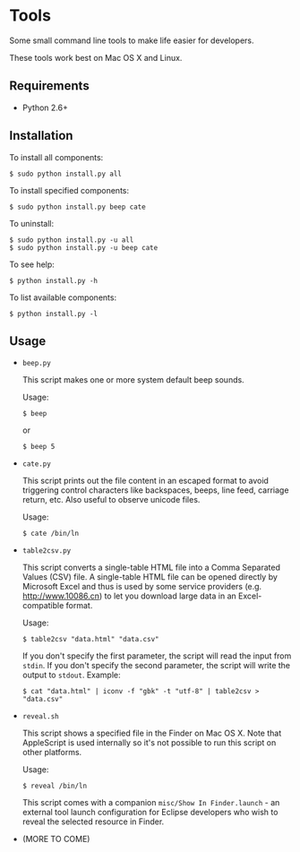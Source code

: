 Tools
=====

Some small command line tools to make life easier for developers.

These tools work best on Mac OS X and Linux.

Requirements
------------

*   Python 2.6+

Installation
------------

To install all components:

    $ sudo python install.py all

To install specified components:

    $ sudo python install.py beep cate

To uninstall:

    $ sudo python install.py -u all
    $ sudo python install.py -u beep cate

To see help:

    $ python install.py -h

To list available components:

    $ python install.py -l

Usage
-----

*   `beep.py`
    
    This script makes one or more system default beep sounds.
    
    Usage:
    
        $ beep
    
    or
    
        $ beep 5

*   `cate.py`
    
    This script prints out the file content in an escaped format to avoid triggering control characters like backspaces, beeps, line feed, carriage return, etc. Also useful to observe unicode files.
    
    Usage:
    
        $ cate /bin/ln

*   `table2csv.py`
    
    This script converts a single-table HTML file into a Comma Separated Values (CSV) file. A single-table HTML file can be opened directly by Microsoft Excel and thus is used by some service providers (e.g. http://www.10086.cn) to let you download large data in an Excel-compatible format.
    
    Usage:
    
        $ table2csv "data.html" "data.csv"
    
    If you don't specify the first parameter, the script will read the input from `stdin`. If you don't specify the second parameter, the script will write the output to `stdout`. Example:
    
        $ cat "data.html" | iconv -f "gbk" -t "utf-8" | table2csv > "data.csv"

*   `reveal.sh`
    
    This script shows a specified file in the Finder on Mac OS X. Note that AppleScript is used internally so it's not possible to run this script on other platforms.
    
    Usage:
    
        $ reveal /bin/ln
    
    This script comes with a companion `misc/Show In Finder.launch` - an external tool launch configuration for Eclipse developers who wish to reveal the selected resource in Finder.

*   (MORE TO COME)
